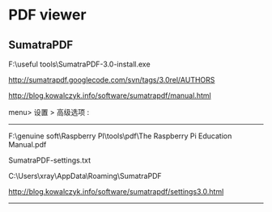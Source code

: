 # PDF viewer



## SumatraPDF  

F:\useful tools\SumatraPDF-3.0-install.exe


http://sumatrapdf.googlecode.com/svn/tags/3.0rel/AUTHORS

http://blog.kowalczyk.info/software/sumatrapdf/manual.html


menu> 设置 > 高级选项 :


****************************************************************************

F:\genuine  soft\Raspberry PI\tools\pdf\The Raspberry Pi Education Manual.pdf

SumatraPDF-settings.txt


C:\Users\xray\AppData\Roaming\SumatraPDF

http://blog.kowalczyk.info/software/sumatrapdf/settings3.0.html


****************************************************************************




